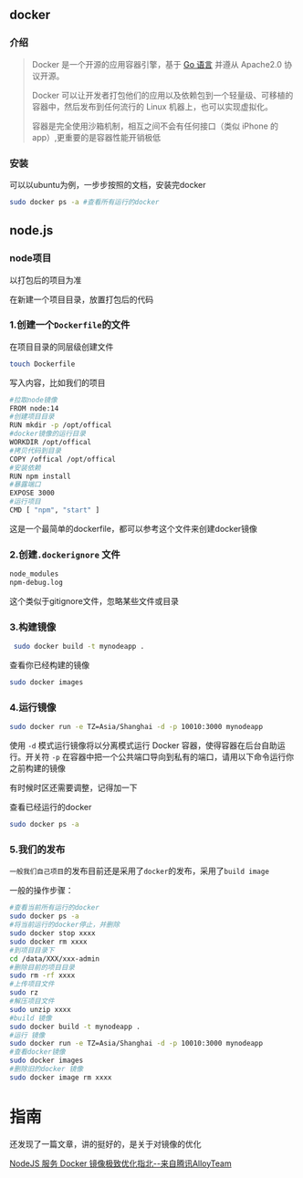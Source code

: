 
## docker

### 介绍

> Docker 是一个开源的应用容器引擎，基于 [Go 语言](https://www.runoob.com/go/go-tutorial.html) 并遵从 Apache2.0 协议开源。
>  
> Docker 可以让开发者打包他们的应用以及依赖包到一个轻量级、可移植的容器中，然后发布到任何流行的 Linux 机器上，也可以实现虚拟化。
>  
> 容器是完全使用沙箱机制，相互之间不会有任何接口（类似 iPhone 的 app）,更重要的是容器性能开销极低


### 安装

可以以ubuntu为例，一步步按照的文档，安装完docker

```bash
sudo docker ps -a #查看所有运行的docker
```

## node.js

### node项目

以打包后的项目为准

在新建一个项目目录，放置打包后的代码

### 1.创建一个`Dockerfile`的文件

在项目目录的同层级创建文件

```bash
touch Dockerfile
```

写入内容，比如我们的项目

```bash
#拉取node镜像
FROM node:14
#创建项目目录
RUN mkdir -p /opt/offical
#docker镜像的运行目录
WORKDIR /opt/offical
#拷贝代码到目录
COPY /offical /opt/offical
#安装依赖
RUN npm install
#暴露端口
EXPOSE 3000
#运行项目
CMD [ "npm", "start" ]
```

这是一个最简单的dockerfile，都可以参考这个文件来创建docker镜像

### 2.创建`.dockerignore` 文件

```bash
node_modules
npm-debug.log
```

这个类似于gitignore文件，忽略某些文件或目录

### 3.构建镜像

```bash
 sudo docker build -t mynodeapp .
```

查看你已经构建的镜像

```bash
sudo docker images
```

### 4.运行镜像

```bash
sudo docker run -e TZ=Asia/Shanghai -d -p 10010:3000 mynodeapp
```

使用 `-d` 模式运行镜像将以分离模式运行 Docker 容器，使得容器在后台自助运行。开关符 `-p` 在容器中把一个公共端口导向到私有的端口，请用以下命令运行你之前构建的镜像

有时候时区还需要调整，记得加一下

查看已经运行的docker

```bash
sudo docker ps -a
```

### 5.我们的发布

`一般我们自己项目`的发布目前还是采用了`docker`的发布，采用了`build image`

一般的操作步骤：

```bash
#查看当前所有运行的docker
sudo docker ps -a 
#将当前运行的docker停止，并删除
sudo docker stop xxxx 
sudo docker rm xxxx
#到项目目录下
cd /data/XXX/xxx-admin
#删除目前的项目目录
sudo rm -rf xxxx
#上传项目文件
sudo rz 
#解压项目文件
sudo unzip xxxx
#build 镜像
sudo docker build -t mynodeapp .
#运行 镜像
sudo docker run -e TZ=Asia/Shanghai -d -p 10010:3000 mynodeapp
#查看docker镜像
sudo docker images 
#删除旧的docker 镜像
sudo docker image rm xxxx
```

# 指南

还发现了一篇文章，讲的挺好的，是关于对镜像的优化

[NodeJS 服务 Docker 镜像极致优化指北--来自腾讯AlloyTeam](https://mp.weixin.qq.com/s/QfHHJnzD4vhenjFcFSNMhQ)
